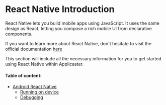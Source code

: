 # React Native Introduction
React Native lets you build mobile apps using JavaScript. It uses the same design as React, letting you compose a rich mobile UI from declarative components.

If you want to learn more about React Native, don't hesitate to visit the official documentation [here](https://facebook.github.io/react-native/)

This section will include all the necessary information for you to get started using React Native within Applicaster.

#### Table of content:
* [Android React Native](/react-native/android/android.md)
    * [Running on device](/react-native/android/running-on-device.md)
    * [Debugging](/react-native/android/debugging.md)
